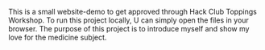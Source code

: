 This is a small website-demo to get approved through Hack Club Toppings Workshop.
To run this project locally, U can simply open the files in your browser.
The purpose of this project is to introduce myself and show my love for the medicine subject.
